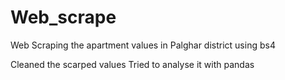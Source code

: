 # Web_scrape
Web Scraping the apartment values in Palghar district using bs4

Cleaned the scarped values
Tried to analyse it with pandas
